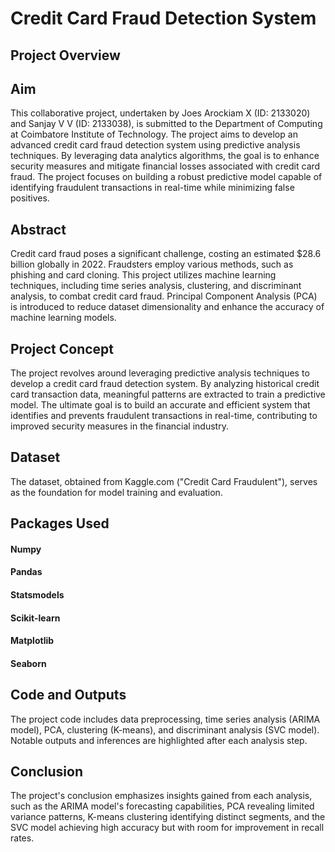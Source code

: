# Credit Card Fraud Detection System
## Project Overview
## Aim
This collaborative project, undertaken by Joes Arockiam X (ID: 2133020) and Sanjay V V (ID: 2133038), is submitted to the Department of Computing at Coimbatore Institute of Technology. The project aims to develop an advanced credit card fraud detection system using predictive analysis techniques. By leveraging data analytics algorithms, the goal is to enhance security measures and mitigate financial losses associated with credit card fraud. The project focuses on building a robust predictive model capable of identifying fraudulent transactions in real-time while minimizing false positives.

## Abstract
Credit card fraud poses a significant challenge, costing an estimated $28.6 billion globally in 2022. Fraudsters employ various methods, such as phishing and card cloning. This project utilizes machine learning techniques, including time series analysis, clustering, and discriminant analysis, to combat credit card fraud. Principal Component Analysis (PCA) is introduced to reduce dataset dimensionality and enhance the accuracy of machine learning models.

## Project Concept
The project revolves around leveraging predictive analysis techniques to develop a credit card fraud detection system. By analyzing historical credit card transaction data, meaningful patterns are extracted to train a predictive model. The ultimate goal is to build an accurate and efficient system that identifies and prevents fraudulent transactions in real-time, contributing to improved security measures in the financial industry.

## Dataset
The dataset, obtained from Kaggle.com ("Credit Card Fraudulent"), serves as the foundation for model training and evaluation.

## Packages Used
#### Numpy
####  Pandas
####  Statsmodels
####  Scikit-learn
####  Matplotlib
####  Seaborn
## Code and Outputs
The project code includes data preprocessing, time series analysis (ARIMA model), PCA, clustering (K-means), and discriminant analysis (SVC model). Notable outputs and inferences are highlighted after each analysis step.

## Conclusion
The project's conclusion emphasizes insights gained from each analysis, such as the ARIMA model's forecasting capabilities, PCA revealing limited variance patterns, K-means clustering identifying distinct segments, and the SVC model achieving high accuracy but with room for improvement in recall rates.
